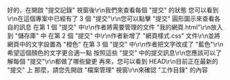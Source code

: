 好的，在開啟 "提交記錄" 視窗後\r\n我們來查看每個 "提交" 的狀態
您可以看到\r\n在這個專案中已經有了 3 個 "提交"\r\n您可以點擊 "提交" 圓形圖示來查看各自的訊息
在第 1 個 "提交" 中\r\n作者將需要管理的文件 "我的網頁.html"\r\n放入到 "儲存庫" 中
在第 2 個 "提交" 中\r\n作者新增了 "網頁樣式.css" 文件\r\n並將網頁中的文字設置為 "橙色"
在第 3 個 "提交" 中\r\n作者把文字改成了 "藍色"\r\n希望這個顏色的文字更合適一點
按照這些 "提交" 中的提交訊息\r\n您應該可以了解每個 "提交"\r\n都做了哪些變更
再來，您可以看到 HEAD\r\n目前正在最新的 "提交" 上
那麼，請您先開啟 "檔案管理" 視窗\r\n來確認 "工作目錄" 的內容